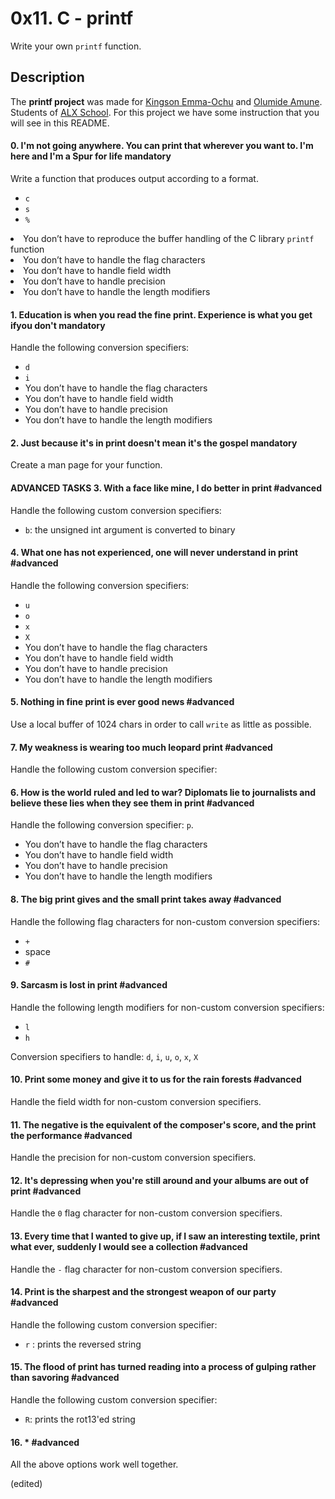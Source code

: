 <h1 class="gap">0x11. C - printf</h1>
<p>Write your own <code>printf</code> function.</p>
<h2><strong>Description</strong></h2>
<p>The <strong>printf project</strong> was made for <a href="https://github.com/4mcking">Kingson Emma-Ochu</a> and <a href="https://github.com/Horlew-myde">Olumide Amune</a>. Students of <a href="https://www.alxafrica.com/"> ALX School</a>. For this project we have some instruction that you will see in this README.</p>
<h4 class="task">
0. I&#39;m not going anywhere. You can print that wherever you want to. I&#39;m here and I&#39;m a Spur for life
<span class="alert alert-warning mandatory-optional">
mandatory
</span>
</h4>
<p>Write a function that produces output according to a format.</p>
<ul>
<li><code>c</code></li>
<li><code>s</code></li>
<li><code>%</code></li>
</ul></li>
<li>You don&rsquo;t have to reproduce the buffer handling of the C library <code>printf</code> function</li>
<li>You don&rsquo;t have to handle the flag characters</li>
<li>You don&rsquo;t have to handle field width</li>
<li>You don&rsquo;t have to handle precision</li>
<li>You don&rsquo;t have to handle the length modifiers</li>
</ul>
<h4 class="task">
1. Education is when you read the fine print. Experience is what you get ifyou don&#39;t
<span class="alert alert-warning mandatory-optional">
mandatory
</span>
</h4>
<p>Handle the following conversion specifiers:</p>
<ul>
<li><code>d</code></li>
<li><code>i</code></li>
<li>You don&rsquo;t have to handle the flag characters</li>
<li>You don&rsquo;t have to handle field width</li>
<li>You don&rsquo;t have to handle precision</li>
<li>You don&rsquo;t have to handle the length modifiers</li>
</ul>
<h4 class="task">
2. Just because it&#39;s in print doesn&#39;t mean it&#39;s the gospel
<span class="alert alert-warning mandatory-optional">
mandatory
</span>
</h4>
<p>Create a man page for your function.</p>
<h4 class="task">
ADVANCED TASKS
3. With a face like mine, I do better in print
<span class="alert alert-info mandatory-optional">
#advanced
</span>
</h4>
<p>Handle the following custom conversion specifiers:</p>
<ul>
<li><code>b</code>: the unsigned int argument is converted to binary</li>
</ul>
<h4 class="task">
4. What one has not experienced, one will never understand in print
<span class="alert alert-info mandatory-optional">
#advanced
</span>
</h4>
<p>Handle the following conversion specifiers:</p>
<ul>
<li><code>u</code></li>
<li><code>o</code></li>
<li><code>x</code></li>
<li><code>X</code></li>
<li>You don&rsquo;t have to handle the flag characters</li>
<li>You don&rsquo;t have to handle field width</li>
<li>You don&rsquo;t have to handle precision</li>
<li>You don&rsquo;t have to handle the length modifiers</li>
</ul>
<h4 class="task">
5. Nothing in fine print is ever good news
<span class="alert alert-info mandatory-optional">
#advanced
</span>
</h4>
<p>Use a local buffer of 1024 chars in order to call <code>write</code> as little as possible.</p>
<h4 class="task">
7. My weakness is wearing too much leopard print
<span class="alert alert-info mandatory-optional">
#advanced
</span>
</h4>
<p>Handle the following custom conversion specifier:</p>
<h4 class="task">
6. How is the world ruled and led to war? Diplomats lie to journalists and believe these lies when they see them in print
<span class="alert alert-info mandatory-optional">
#advanced
</span>
</h4>
<p>Handle the following conversion specifier: <code>p</code>.</p>
<ul>
<li>You don&rsquo;t have to handle the flag characters</li>
<li>You don&rsquo;t have to handle field width</li>
<li>You don&rsquo;t have to handle precision</li>
<li>You don&rsquo;t have to handle the length modifiers</li>
</ul>
<h4 class="task">
8. The big print gives and the small print takes away
<span class="alert alert-info mandatory-optional">
#advanced
</span>
</h4>
<p>Handle the following flag characters for non-custom conversion specifiers:</p>
<ul>
<li><code>+</code></li>
<li>space</li>
<li><code>#</code></li>
</ul>
<h4 class="task">
9. Sarcasm is lost in print
<span class="alert alert-info mandatory-optional">
#advanced
</span>
</h4>
<p>Handle the following length modifiers for non-custom conversion specifiers:</p>
<ul>
<li><code>l</code></li>
<li><code>h</code></li>
</ul>
<p>Conversion specifiers to handle: <code>d</code>, <code>i</code>, <code>u</code>, <code>o</code>, <code>x</code>, <code>X</code></p>
<h4 class="task">
10. Print some money and give it to us for the rain forests
<span class="alert alert-info mandatory-optional">
#advanced
</span>
</h4>
<p>Handle the field width for non-custom conversion specifiers.</p>
<h4 class="task">
11. The negative is the equivalent of the composer&#39;s score, and the print the performance
<span class="alert alert-info mandatory-optional">
#advanced
</span>
</h4>
<p>Handle the precision for non-custom conversion specifiers.</p>
<h4 class="task">
12. It&#39;s depressing when you&#39;re still around and your albums are out of print
<span class="alert alert-info mandatory-optional">
#advanced
</span>
</h4>
<p>Handle the <code>0</code> flag character for non-custom conversion specifiers.</p>
<h4 class="task">
13. Every time that I wanted to give up, if I saw an interesting textile, print what ever, suddenly I would see a collection
<span class="alert alert-info mandatory-optional">
#advanced
</span>
</h4>
<p>Handle the <code>-</code> flag character for non-custom conversion specifiers.</p>
<h4 class="task">
14. Print is the sharpest and the strongest weapon of our party
<span class="alert alert-info mandatory-optional">
#advanced
</span>
</h4>
<p>Handle the following custom conversion specifier:</p>
<ul>
<li><code>r</code> : prints the reversed string</li>
</ul>
<h4 class="task">
15. The flood of print has turned reading into a process of gulping rather than savoring
<span class="alert alert-info mandatory-optional">
#advanced
</span>
</h4>
<p>Handle the following custom conversion specifier:</p>
<ul>
<li><code>R</code>: prints the rot13&#39;ed string</li>
</ul>
<h4 class="task">
16. *
<span class="alert alert-info mandatory-optional">
#advanced
</span>
</h4>
<p>All the above options work well together.</p> (edited) 
